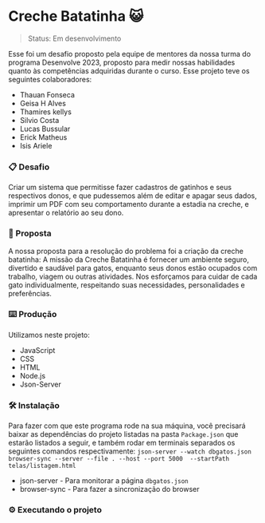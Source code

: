 # Creche Batatinha :smiley_cat:

> Status: Em desenvolvimento

Esse foi um desafio proposto pela equipe de mentores da nossa turma do programa Desenvolve 2023, proposto para medir nossas habilidades
quanto às competências adquiridas durante o curso. Esse projeto teve os seguintes colaboradores:

* Thauan Fonseca
* Geisa H Alves
* Thamires kellys
* Silvio Costa
* Lucas Bussular
* Erick Matheus
* Isis Ariele

### 📋 Desafio
Criar um sistema que permitisse fazer cadastros de gatinhos e seus respectivos donos, e que pudessemos além de editar e apagar seus dados, imprimir um PDF com seu comportamento durante a estadia na creche, e apresentar o relatório ao seu dono. 

### 🔧 Proposta
A nossa proposta para a resolução do problema foi a criação da creche batatinha: A missão da Creche Batatinha é fornecer um ambiente seguro, divertido e saudável para gatos, enquanto seus donos estão ocupados com trabalho, viagem ou outras atividades. Nos esforçamos para cuidar de cada gato individualmente, respeitando suas necessidades, personalidades e preferências.

### ⌨️ Produção

Utilizamos neste projeto: 
* JavaScript
* CSS
* HTML
* Node.js
* Json-Server

### 🛠️ Instalação
Para fazer com que este programa rode na sua máquina, você precisará baixar as dependências do projeto listadas na pasta `Package.json` que estarão listados a seguir, e também rodar em terminais separados os seguintes comandos respectivamente: `json-server --watch dbgatos.json`  `browser-sync --server --file . --host --port 5000 
--startPath telas/listagem.html` 

* json-server - Para monitorar a página `dbgatos.json`
* browser-sync - Para fazer a sincronização do browser

### ⚙️ Executando o projeto

